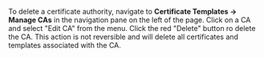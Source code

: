 To delete a certificate authority, navigate to **Certificate Templates -> Manage CAs** in the navigation pane on the left of the page. Click on a CA and select "Edit CA" from the menu. Click the red "Delete" button ro delete the CA. This action is not reversible and will delete all certificates and templates associated with the CA.